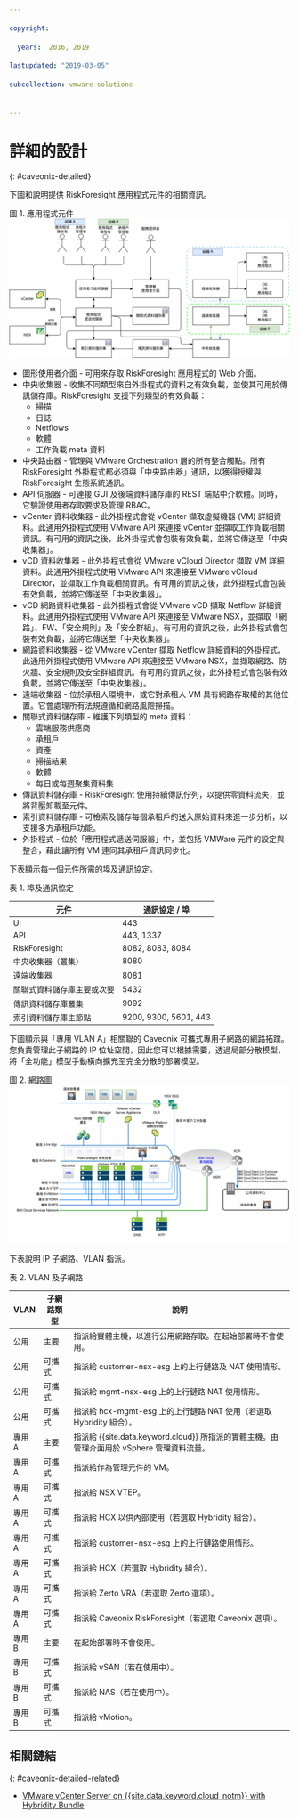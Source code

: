 ```yaml
---

copyright:

  years:  2016, 2019

lastupdated: "2019-03-05"

subcollection: vmware-solutions


---
```


# 詳細的設計
{: #caveonix-detailed}

下圖和說明提供 RiskForesight 應用程式元件的相關資訊。

圖 1. 應用程式元件
![應用程式元件](caveonix-app-components.svg)

-	圖形使用者介面 - 可用來存取 RiskForesight 應用程式的 Web 介面。
-	中央收集器 - 收集不同類型來自外掛程式的資料之有效負載，並使其可用於傳訊儲存庫。RiskForesight 支援下列類型的有效負載：
    - 掃描
    - 日誌
    - Netflows
    - 軟體
    - 工作負載 meta 資料
- 中央路由器 - 管理與 VMware Orchestration 層的所有整合觸點。所有 RiskForesight 外掛程式都必須與「中央路由器」通訊，以獲得授權與 RiskForesight 生態系統通訊。
-	API 伺服器 - 可連接 GUI 及後端資料儲存庫的 REST 端點中介軟體。同時，它驗證使用者存取要求及管理 RBAC。
-	vCenter 資料收集器 - 此外掛程式會從 vCenter 擷取虛擬機器 (VM) 詳細資料。此通用外掛程式使用 VMware API 來連接 vCenter 並擷取工作負載相關資訊。有可用的資訊之後，此外掛程式會包裝有效負載，並將它傳送至「中央收集器」。
-	vCD 資料收集器 - 此外掛程式會從 VMware vCloud Director 擷取 VM 詳細資料。此通用外掛程式使用 VMware API 來連接至 VMware vCloud Director，並擷取工作負載相關資訊。有可用的資訊之後，此外掛程式會包裝有效負載，並將它傳送至「中央收集器」。
-	vCD 網路資料收集器 - 此外掛程式會從 VMware vCD 擷取 Netflow 詳細資料。此通用外掛程式使用 VMware API 來連接至 VMware NSX，並擷取「網路」、FW、「安全規則」及「安全群組」。有可用的資訊之後，此外掛程式會包裝有效負載，並將它傳送至「中央收集器」。
-	網路資料收集器 - 從 VMware vCenter 擷取 Netflow 詳細資料的外掛程式。此通用外掛程式使用 VMware API 來連接至 VMware NSX，並擷取網路、防火牆、安全規則及安全群組資訊。有可用的資訊之後，此外掛程式會包裝有效負載，並將它傳送至「中央收集器」。
-	遠端收集器 - 位於承租人環境中，或它對承租人 VM 具有網路存取權的其他位置。它會處理所有法規遵循和網路風險掃描。
-	關聯式資料儲存庫 - 維護下列類型的 meta 資料：
    - 雲端服務供應商
    - 承租戶
    - 資產
    - 掃描結果
    - 軟體
    - 每日或每週聚集資料集
- 傳訊資料儲存庫 - RiskForesight 使用持續傳訊佇列，以提供零資料流失，並將背壓卸載至元件。
- 索引資料儲存庫 - 可檢索及儲存每個承租戶的送入原始資料來進一步分析，以支援多方承租戶功能。
- 外掛程式 - 位於「應用程式遞送伺服器」中，並包括 VMWare 元件的設定與整合，藉此讓所有 VM 連同其承租戶資訊同步化。

下表顯示每一個元件所需的埠及通訊協定。

表 1. 埠及通訊協定

|元件 |通訊協定 / 埠|
|---|---|
|UI| 443 |
|API|443, 1337|
|RiskForesight|8082, 8083, 8084|
|中央收集器（叢集）|8080|
|遠端收集器|8081|
|關聯式資料儲存庫主要或次要|5432|
|傳訊資料儲存庫叢集|9092|
|索引資料儲存庫主節點|9200, 9300, 5601, 443|

下圖顯示與「專用 VLAN A」相關聯的 Caveonix 可攜式專用子網路的網路拓蹼。您負責管理此子網路的 IP 位址空間，因此您可以根據需要，透過局部分散模型，將「全功能」模型手動橫向擴充至完全分散的部署模型。

圖 2. 網路圖![網路圖](caveonix-network.svg)

下表說明 IP 子網路、VLAN 指派。

表 2. VLAN 及子網路

|VLAN 	|子網路類型 	|說明       |
|---|---|---|
|公用 |主要  | 指派給實體主機，以進行公用網路存取。在起始部署時不會使用。|
|公用 |可攜式  |指派給 customer-nsx-esg 上的上行鏈路及 NAT 使用情形。|
|公用 |可攜式  |指派給 mgmt-nsx-esg 上的上行鏈路 NAT 使用情形。|
|公用 |可攜式  |指派給 hcx-mgmt-esg 上的上行鏈路 NAT 使用（若選取 Hybridity 組合）。|
|專用 A 	|主要  |指派給 {{site.data.keyword.cloud}} 所指派的實體主機。由管理介面用於 vSphere 管理資料流量。|
|專用 A 	|可攜式  |指派給作為管理元件的 VM。|
|專用 A 	|可攜式  |指派給 NSX VTEP。|
|專用 A 	|可攜式  |指派給 HCX 以供內部使用（若選取 Hybridity 組合）。|
|專用 A 	|可攜式  |指派給 customer-nsx-esg 上的上行鏈路使用情形。|
|專用 A 	|可攜式  |指派給 HCX（若選取 Hybridity 組合）。|
|專用 A 	|可攜式  |指派給 Zerto VRA（若選取 Zerto 選項）。|
|專用 A 	|可攜式  |指派給 Caveonix RiskForesight（若選取 Caveonix 選項）。|
|專用 B	 |主要	  |在起始部署時不會使用。|
|專用 B 	|可攜式  |指派給 vSAN（若在使用中）。|
|專用 B 	|可攜式  |指派給 NAS（若在使用中）。|
|專用 B 	|可攜式  |指派給 vMotion。|


## 相關鏈結
{: #caveonix-detailed-related}

* [VMware vCenter Server on {{site.data.keyword.cloud_notm}} with Hybridity Bundle](/docs/services/vmwaresolutions/archiref/vcs?topic=vmware-solutions-vcs-hybridity-intro)
